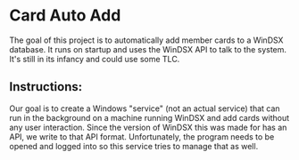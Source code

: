 # Card Auto Add

The goal of this project is to automatically add member cards to a WinDSX database. It runs on startup and uses the WinDSX API to talk to the system. It's still in its infancy and could use some TLC.


## Instructions:
Our goal is to create a Windows "service" (not an actual service) that can run in the background on a machine running WinDSX and add cards without any user interaction. Since the version of WinDSX this was made for has an API, we write to that API format. Unfortunately, the program needs to be opened and logged into so this service tries to manage that as well.